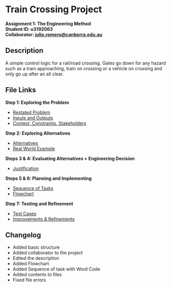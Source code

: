 # Train Crossing Project

**Assignment 1: The Engineering Method**\
**Student ID: u3192063**\
**Collaborator: julio.romero@canberra.edu.au**


## Description
A simple control logic for a rail/road crossing. Gates go down for any hazard such as a train approaching, train on crossing or a vehicle on crossing and only go up after an all clear.

## File Links
 **Step 1: Exploring the Problem**
- [Restated Problem](Step1_Exploring-the-Problem/Restated-Problem.md)
- [Inputs and Outputs](Step1_Exploring-the-Problem/Inputs-and-Outputs.md)
- [Context, Constraints, Stakeholders](Step1_Exploring-the-Problem/Context-Constraints-Stakeholders.md)

**Step 2: Exploring Alternatives**
- [Alternatives](Step2_Exploring-Alternatives/Alternatives.md)
- [Real World Example](Step2_Exploring-Alternatives/Real-World-Example.md)

**Steps 3 & 4: Evaluating Alternatives + Engineering Decision**
- [Justification](Step3-4_Evaluating-Alts-and-Engineering-Decision/Justification.md)

**Steps 5 & 6: Planning and Implementing**
- [Sequence of Tasks](Step5-6_Planning-and-Implementation/Sequence-of-Tasks.txt)
- [Flowchart](Step5-6_Planning-and-Implementation/Flowchart.png)

**Step 7: Testing and Refinement**
- [Test Cases](Step7_Testing/Test-Cases.md)
- [Improvements & Refinements](Step7_Testing/Improvements-and-Refinements.md)

## Changelog
- Added basic structure
- Added collaborator to the project
- Edited the description
- Added Flowchart
- Added Sequence of task with Word Code
- Added contents to files
- Fixed file errors
